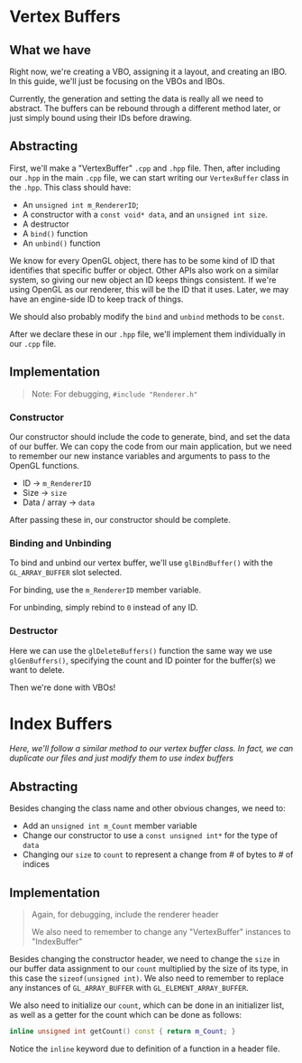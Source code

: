 # Vertex Buffers

## What we have

Right now, we're creating a VBO, assigning it a layout, and creating an IBO. In this guide, we'll just be focusing on the VBOs and IBOs.

Currently, the generation and setting the data is really all we need to abstract. The buffers can be rebound through a different method later, or just simply bound using their IDs before drawing.

## Abstracting

First, we'll make a "VertexBuffer" `.cpp` and `.hpp` file. Then, after including our `.hpp` in the main `.cpp` file, we can start writing our `VertexBuffer` class in the `.hpp`. This class should have:

+ An `unsigned int m_RendererID`;
+ A constructor with a `const void* data`, and an `unsigned int size`.
+ A destructor
+ A `bind()` function
+ An `unbind()` function

We know for every OpenGL object, there has to be some kind of ID that identifies that specific buffer or object. Other APIs also work on a similar system, so giving our new object an ID keeps things consistent. If we're using OpenGL as our renderer, this will be the ID that it uses. Later, we may have an engine-side ID to keep track of things.

We should also probably modify the `bind` and `unbind` methods to be `const`.

After we declare these in our `.hpp` file, we'll implement them individually in our `.cpp` file.

## Implementation

> Note: For debugging, `#include "Renderer.h"`

### Constructor

Our constructor should include the code to generate, bind, and set the data of our buffer. We can copy the code from our main application, but we need to remember our new instance variables and arguments to pass to the OpenGL functions.

+ ID &rightarrow; `m_RendererID`
+ Size &rightarrow; `size`
+ Data / array &rightarrow; `data`

After passing these in, our constructor should be complete.

### Binding and Unbinding

To bind and unbind our vertex buffer, we'll use `glBindBuffer()` with the `GL_ARRAY_BUFFER` slot selected.

For binding, use the `m_RendererID` member variable.

For unbinding, simply rebind to `0` instead of any ID.

### Destructor

Here we can use the `glDeleteBuffers()` function the same way we use `glGenBuffers()`, specifying the count and ID pointer for the buffer(s) we want to delete.

Then we're done with VBOs!

# Index Buffers

*Here, we'll follow a similar method to our vertex buffer class. In fact, we can duplicate our files and just modify them to use index buffers*

## Abstracting

Besides changing the class name and other obvious changes, we need to: 

+ Add an `unsigned int m_Count` member variable
+ Change our constructor to use a `const unsigned int*` for the type of `data`
+ Changing our `size` to `count` to represent a change from # of bytes to # of indices

## Implementation

> Again, for debugging, include the renderer header
> 
> We also need to remember to change any "VertexBuffer" instances to "IndexBuffer"

Besides changing the constructor header, we need to change the `size` in our buffer data assignment to our `count` multiplied by the size of its type, in this case the `sizeof(unsigned int)`. We also need to remember to replace any instances of `GL_ARRAY_BUFFER` with `GL_ELEMENT_ARRAY_BUFFER`.

We also need to initialize our `count`, which can be done in an initializer list, as well as a getter for the count which can be done as follows:

```c++
inline unsigned int getCount() const { return m_Count; }
```

Notice the `inline` keyword due to definition of a function in a header file.

